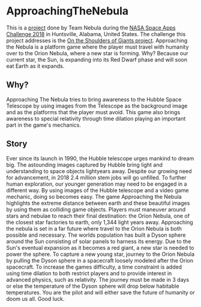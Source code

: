 # ApproachingTheNebula
This is a [project](https://2018.spaceappschallenge.org/challenges/universe-beauty-and-wonder/shoulders-giants/teams/nebula/project) done by Team Nebula during the [NASA Space Apps Challenge 2018](https://2018.spaceappschallenge.org/) in Huntsville, Alabama, United States. 
The challenge this project addresses is the [On the Shoulders of Giants project](https://2018.spaceappschallenge.org/challenges/universe-beauty-and-wonder/shoulders-giants/details). 
Approaching the Nebula is a platform game where the player must travel with humanity over to the Orion Nebula, where a new star is forming.
Why? Because our current star, the Sun, is expanding into its Red Dwarf phase and will soon eat Earth as it expands.

## Why?
Approaching The Nebula tries to bring awareness to the Hubble Space Telescope by using images from the Telescope as the background image 
and as the platforms that the player must avoid. This game also brings awareness to special relativity through time dilation playing an
important part in the game's mechanics.

## Story
Ever since its launch in 1990, the Hubble telescope urges mankind to dream big. The astounding images captured by Hubble bring light and understanding to space objects lightyears away. Despite our growing need for advancement, in 2018 2.4 million stem jobs will go unfilled. To further human exploration, our younger generation may need to be engaged in a different way. By using images of the Hubble telescope and a video game mechanic, doing so becomes easy. The game Approaching the Nebula highlights the extreme distance between earth and these beautiful images by using them as colliding game objects. Players must maneuver around stars and nebulae to reach their final destination: the Orion Nebula, one of the closest star factories to earth, only 1,344 light years away. Approaching the nebula is set in a far future where travel to the Orion Nebula is both possible and necessary. The worlds population has built a Dyson sphere around the Sun consisting of solar panels to harness its energy. Due to the Sun's eventual expansion as it becomes a red giant, a new star is needed to power the sphere. To capture a new young star, journey to the Orion Nebula by pulling the Dyson sphere in a spacecraft loosely modeled after the Orion spacecraft. To increase the games difficulty, a time constraint is added using time dilation to both restrict players and to provide interest in advanced physics, such as relativity. The journey must be made in 3 days or else the temperature of the Dyson sphere will drop below habitable temperatures. You are the pilot and will either save the future of humanity or doom us all. Good luck.
